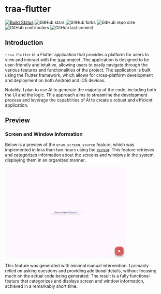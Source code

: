 # traa-flutter

[![Build Status](https://github.com/opentraa/traa-flutter/actions/workflows/ci-pr-on-main.yml/badge.svg)](https://github.com/opentraa/traa-flutter/actions)
![GitHub stars](https://img.shields.io/github/stars/opentraa/traa-flutter)
![GitHub forks](https://img.shields.io/github/forks/opentraa/traa-flutter)
![GitHub repo size](https://img.shields.io/github/repo-size/opentraa/traa-flutter)
![GitHub contributors](https://img.shields.io/github/contributors/opentraa/traa-flutter)
![GitHub last commit](https://img.shields.io/github/last-commit/opentraa/traa-flutter)

## Introduction

`traa-flutter` is a Flutter application that provides a platform for users to view and interact with the [traa](https://github.com/opentraa/traa) project. The application is designed to be user-friendly and intuitive, allowing users to easily navigate through the various features and functionalities of the project. The application is built using the Flutter framework, which allows for cross-platform development and deployment on both Android and iOS devices.

Notably, I plan to use AI to generate the majority of the code, including both the UI and the logic. This approach aims to streamline the development process and leverage the capabilities of AI to create a robust and efficient application.

## Preview

### Screen and Window Information

Below is a preview of the `enum_screen_source` feature, which was implemented in less than two hours using the [cursor](https://www.cursor.com/). This feature retrieves and categorizes information about the screens and windows in the system, displaying them in an organized manner.

![enum_screen_source](./assets/enum_screen_source.gif)

This feature was generated with minimal manual intervention. I primarily relied on asking questions and providing additional details, without focusing much on the actual code being generated. The result is a fully functional feature that categorizes and displays screen and window information, achieved in a remarkably short time.